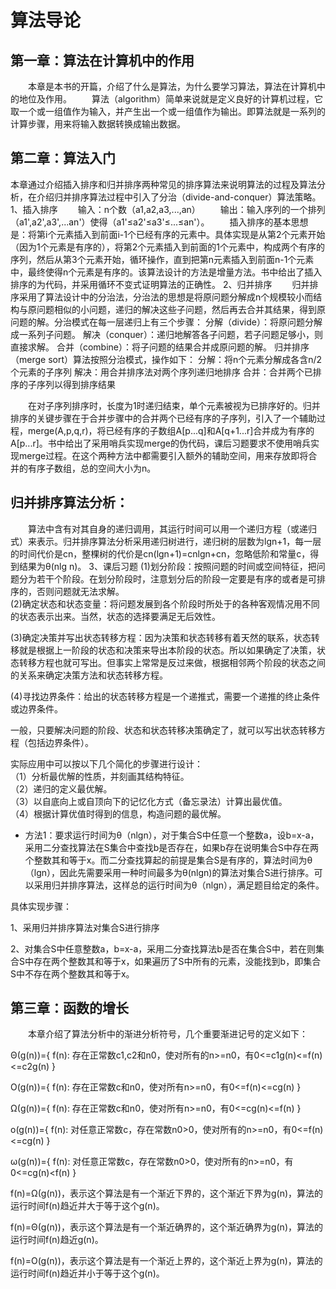 # 算法导论
##  第一章：算法在计算机中的作用
　　本章是本书的开篇，介绍了什么是算法，为什么要学习算法，算法在计算机中的地位及作用。
　　算法（algorithm）简单来说就是定义良好的计算机过程，它取一个或一组值作为输入，并产生出一个或一组值作为输出。即算法就是一系列的计算步骤，用来将输入数据转换成输出数据。
## 第二章：算法入门

本章通过介绍插入排序和归并排序两种常见的排序算法来说明算法的过程及算法分析，在介绍归并排序算法过程中引入了分治（divide-and-conquer）算法策略。
1、插入排序
　　输入：n个数（a1,a2,a3,...,an）
　　输出：输入序列的一个排列（a1',a2',a3',...an'）使得（a1'≤a2'≤a3'≤...≤an'）。
　　插入排序的基本思想是：将第i个元素插入到前面i-1个已经有序的元素中。具体实现是从第2个元素开始（因为1个元素是有序的），将第2个元素插入到前面的1个元素中，构成两个有序的序列，然后从第3个元素开始，循环操作，直到把第n元素插入到前面n-1个元素中，最终使得n个元素是有序的。该算法设计的方法是增量方法。书中给出了插入排序的为代码，并采用循环不变式证明算法的正确性。
2、归并排序
　　归并排序采用了算法设计中的分治法，分治法的思想是将原问题分解成n个规模较小而结构与原问题相似的小问题，递归的解决这些子问题，然后再去合并其结果，得到原问题的解。分治模式在每一层递归上有三个步骤：
分解（divide）：将原问题分解成一系列子问题。
解决（conquer）：递归地解答各子问题，若子问题足够小，则直接求解。
合并（combine）：将子问题的结果合并成原问题的解。
归并排序（merge sort）算法按照分治模式，操作如下：
分解：将n个元素分解成各含n/2个元素的子序列
解决：用合并排序法对两个序列递归地排序
合并：合并两个已排序的子序列以得到排序结果

　　在对子序列排序时，长度为1时递归结束，单个元素被视为已排序好的。归并排序的关键步骤在于合并步骤中的合并两个已经有序的子序列，引入了一个辅助过程，merge(A,p,q,r)，将已经有序的子数组A[p...q]和A[q+1...r]合并成为有序的A[p...r]。书中给出了采用哨兵实现merge的伪代码，课后习题要求不使用哨兵实现merge过程。在这个两种方法中都需要引入额外的辅助空间，用来存放即将合并的有序子数组，总的空间大小为n。

## 归并排序算法分析：

　　算法中含有对其自身的递归调用，其运行时间可以用一个递归方程（或递归式）来表示。归并排序算法分析采用递归树进行，递归树的层数为lgn+1，每一层的时间代价是cn，整棵树的代价是cn(lgn+1)=cnlgn+cn，忽略低阶和常量c，得到结果为θ(nlg n)。
3、课后习题
(1)划分阶段：按照问题的时间或空间特征，把问题分为若干个阶段。在划分阶段时，注意划分后的阶段一定要是有序的或者是可排序的，否则问题就无法求解。    
(2)确定状态和状态变量：将问题发展到各个阶段时所处于的各种客观情况用不同的状态表示出来。当然，状态的选择要满足无后效性。  
  
(3)确定决策并写出状态转移方程：因为决策和状态转移有着天然的联系，状态转移就是根据上一阶段的状态和决策来导出本阶段的状态。所以如果确定了决策，状态转移方程也就可写出。但事实上常常是反过来做，根据相邻两个阶段的状态之间的关系来确定决策方法和状态转移方程。  
  
(4)寻找边界条件：给出的状态转移方程是一个递推式，需要一个递推的终止条件或边界条件。  
  
一般，只要解决问题的阶段、状态和状态转移决策确定了，就可以写出状态转移方程（包括边界条件）。  
  
实际应用中可以按以下几个简化的步骤进行设计：  
  （1）分析最优解的性质，并刻画其结构特征。  
（2）递归的定义最优解。  
（3）以自底向上或自顶向下的记忆化方式（备忘录法）计算出最优值。    
（4）根据计算优值时得到的信息，构造问题的最优解。
 - 方法1：要求运行时间为θ（nlgn），对于集合S中任意一个整数a，设b=x-a，采用二分查找算法在S集合中查找b是否存在，如果b存在说明集合S中存在两个整数其和等于x。而二分查找算起的前提是集合S是有序的，算法时间为θ（lgn），因此先需要采用一种时间最多为θ(nlgn)的算法对集合S进行排序。可以采用归并排序算法，这样总的运行时间为θ（nlgn），满足题目给定的条件。

具体实现步骤：

1、采用归并排序算法对集合S进行排序

2、对集合S中任意整数a，b=x-a，采用二分查找算法b是否在集合S中，若在则集合S中存在两个整数其和等于x，如果遍历了S中所有的元素，没能找到b，即集合S中不存在两个整数其和等于x。
## 第三章：函数的增长
　　本章介绍了算法分析中的渐进分析符号，几个重要渐进记号的定义如下：

Θ(g(n))={ f(n): 存在正常数c1,c2和n0，使对所有的n>=n0，有0<=c1g(n)<=f(n)<=c2g(n) }

O(g(n))={ f(n): 存在正常数c和n0，使对所有n>=n0，有0<=f(n)<=cg(n) }

Ω(g(n))={ f(n): 存在正常数c和n0，使对所有n>=n0，有0<=cg(n)<=f(n) }

o(g(n))={ f(n): 对任意正常数c，存在常数n0>0，使对所有的n>=n0，有0<=f(n)<=cg(n) }

ω(g(n))={ f(n): 对任意正常数c，存在常数n0>0，使对所有的n>=n0，有0<=cg(n)<f(n) }

f(n)=Ω(g(n))，表示这个算法是有一个渐近下界的，这个渐近下界为g(n)，算法的运行时间f(n)趋近并大于等于这个g(n)。

f(n)=Θ(g(n))，表示这个算法是有一个渐近确界的，这个渐近确界为g(n)，算法的运行时间f(n)趋近g(n)。

f(n)=O(g(n))，表示这个算法是有一个渐近上界的，这个渐近上界为g(n)，算法的运行时间f(n)趋近并小于等于这个g(n)。
